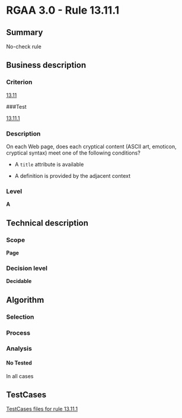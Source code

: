 # RGAA 3.0 -  Rule 13.11.1

## Summary

No-check rule

## Business description

### Criterion

[13.11](http://asqatasun.github.io/RGAA--3.0--EN/RGAA3.0_Criteria_English_version_v1.html#crit-13-11)

###Test

[13.11.1](http://asqatasun.github.io/RGAA--3.0--EN/RGAA3.0_Criteria_English_version_v1.html#test-13-11-1)

### Description
On each Web page,
    does each cryptical content (ASCII art, emoticon,
    cryptical syntax) meet one of the following conditions?
    <ul><li> A <code>title</code> attribute is available</li>
  <li> A definition is provided by the adjacent context</li>
    </ul> 


### Level

**A**

## Technical description

### Scope

**Page**

### Decision level

**Decidable**

## Algorithm

### Selection

### Process

### Analysis

#### No Tested 

In all cases









##  TestCases 

[TestCases files for rule 13.11.1](https://github.com/Asqatasun/Asqatasun/tree/master/rules/rules-rgaa3.0/src/test/resources/testcases/rgaa30/Rgaa30Rule131101/) 


